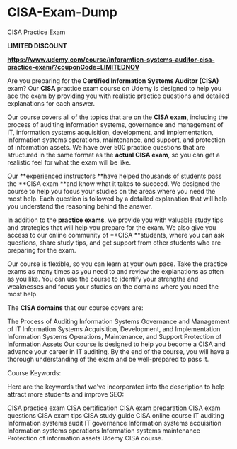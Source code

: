 # CISA-Exam-Dump
CISA Practice Exam

**LIMITED DISCOUNT**

**https://www.udemy.com/course/inforamtion-systems-auditor-cisa-practice-exam/?couponCode=LIMITEDNOV**

Are you preparing for the **Certified Information Systems Auditor (CISA)** exam? Our **CISA** practice exam course on Udemy is designed to help you ace the exam by providing you with realistic practice questions and detailed explanations for each answer.

Our course covers all of the topics that are on the **CISA exam**, including the process of auditing information systems, governance and management of IT, information systems acquisition, development, and implementation, information systems operations, maintenance, and support, and protection of information assets. We have over 500 practice questions that are structured in the same format as the **actual CISA exam**, so you can get a realistic feel for what the exam will be like.

Our **experienced instructors **have helped thousands of students pass the **CISA exam **and know what it takes to succeed. We designed the course to help you focus your studies on the areas where you need the most help. Each question is followed by a detailed explanation that will help you understand the reasoning behind the answer.

In addition to the **practice exams**, we provide you with valuable study tips and strategies that will help you prepare for the exam. We also give you access to our online community of **CISA **students, where you can ask questions, share study tips, and get support from other students who are preparing for the exam.

Our course is flexible, so you can learn at your own pace. Take the practice exams as many times as you need to and review the explanations as often as you like. You can use the course to identify your strengths and weaknesses and focus your studies on the domains where you need the most help.

The **CISA domains** that our course covers are:

The Process of Auditing Information Systems
Governance and Management of IT
Information Systems Acquisition, Development, and Implementation
Information Systems Operations, Maintenance, and Support
Protection of Information Assets
Our course is designed to help you become a CISA and advance your career in IT auditing. By the end of the course, you will have a thorough understanding of the exam and be well-prepared to pass it.

Course Keywords:

Here are the keywords that we've incorporated into the description to help attract more students and improve SEO:

CISA practice exam
CISA certification
CISA exam preparation
CISA exam questions
CISA exam tips
CISA study guide
CISA online course
IT auditing
Information systems audit
IT governance
Information systems acquisition
Information systems operations
Information systems maintenance
Protection of information assets
Udemy CISA course.
